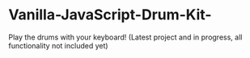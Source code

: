 # Vanilla-JavaScript-Drum-Kit-
Play the drums with your keyboard!
(Latest project and in progress, all functionality not included yet)

